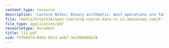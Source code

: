 ```yaml
---
content_type: resource
description: 'Lecture Notes: Binary arithmetic: most operations are familiar'
file: /media/https%3A/open-learning-course-data-rc.s3.amazonaws.com/6-111-introductory-digital-systems-laboratory-fall-2002/f5fb047d045e83cdaebf3e1d9b860a78_l12.pdf
file_type: application/pdf
resourcetype: Document
title: l12.pdf
uid: f5fb047d-045e-83cd-aebf-3e1d9b860a78
---
```

